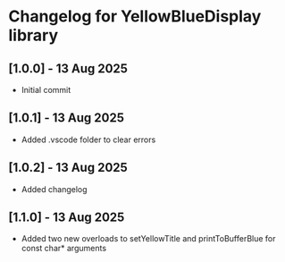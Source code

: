 # Changelog for YellowBlueDisplay library

## [1.0.0] - 13 Aug 2025

- Initial commit

## [1.0.1] - 13 Aug 2025

- Added .vscode folder to clear errors

## [1.0.2] - 13 Aug 2025

- Added changelog

## [1.1.0] - 13 Aug 2025

- Added two new overloads to setYellowTitle and printToBufferBlue for const char* arguments


